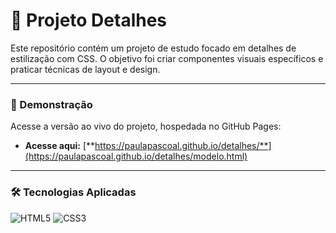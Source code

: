 # 🎨 Projeto Detalhes

Este repositório contém um projeto de estudo focado em detalhes de estilização com CSS. O objetivo foi criar componentes visuais específicos e praticar técnicas de layout e design.

---

### 🚀 Demonstração

Acesse a versão ao vivo do projeto, hospedada no GitHub Pages:

-   **Acesse aqui:** [**https://paulapascoal.github.io/detalhes/**](https://paulapascoal.github.io/detalhes/modelo.html)

---

### 🛠️ Tecnologias Aplicadas

![HTML5](https://img.shields.io/badge/HTML5-E34F26?style=for-the-badge&logo=html5&logoColor=white)
![CSS3](https://img.shields.io/badge/CSS3-1572B6?style=for-the-badge&logo=css3&logoColor=white)
